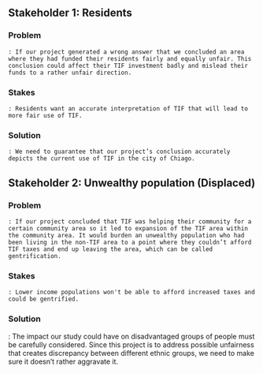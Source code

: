 
## Stakeholder 1: Residents

### Problem
	: If our project generated a wrong answer that we concluded an area where they had funded their residents fairly and equally unfair. This conclusion could affect their TIF investment badly and mislead their funds to a rather unfair direction.

### Stakes
	: Residents want an accurate interpretation of TIF that will lead to more fair use of TIF.

### Solution
	: We need to guarantee that our project’s conclusion accurately depicts the current use of TIF in the city of Chiago.


## Stakeholder 2: Unwealthy population (Displaced)

### Problem
	: If our project concluded that TIF was helping their community for a certain community area so it led to expansion of the TIF area within the community area. It would burden an unwealthy population who had been living in the non-TIF area to a point where they couldn’t afford TIF taxes and end up leaving the area, which can be called gentrification.

### Stakes
	: Lower income populations won't be able to afford increased taxes and could be gentrified.

### Solution
: The impact our study could have on disadvantaged groups of people must be carefully considered. Since this project is to address possible unfairness that creates discrepancy between different ethnic groups, we need to make sure it doesn’t rather aggravate it.  

